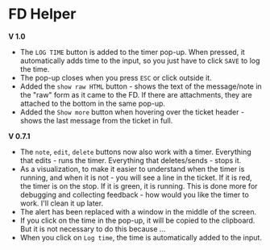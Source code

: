 # FD Helper

**V 1.0**

* The `LOG TIME` button is added to the timer pop-up. When pressed, it automatically adds time to the input, so you just have to click `SAVE` to log the time.
* The pop-up closes when you press `ESC` or click outside it.
* Added the `show raw HTML` button - shows the text of the message/note in the "raw" form as it came to the FD. If there are attachments, they are attached to the bottom in the same pop-up.
* Added the `Show more` button when hovering over the ticket header - shows the last message from the ticket in full.

**V 0.7.1**

* The `note`, `edit`, `delete` buttons now also work with a timer. Everything that edits - runs the timer. Everything that deletes/sends - stops it.
* As a visualization, to make it easier to understand when the timer is running, and when it is not - you will see a line in the ticket. If it is red, the timer is on the stop. If it is green, it is running. This is done more for debugging and collecting feedback - how would you like the timer to work. I'll clean it up later.
* The alert has been replaced with a window in the middle of the screen.
* If you click on the time in the pop-up, it will be copied to the clipboard. But it is not necessary to do this because ...
* When you click on `Log time`, the time is automatically added to the input.
